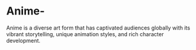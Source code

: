 # Anime-
Anime is a diverse art form that has captivated audiences globally with its vibrant storytelling, unique animation styles, and rich character development.

